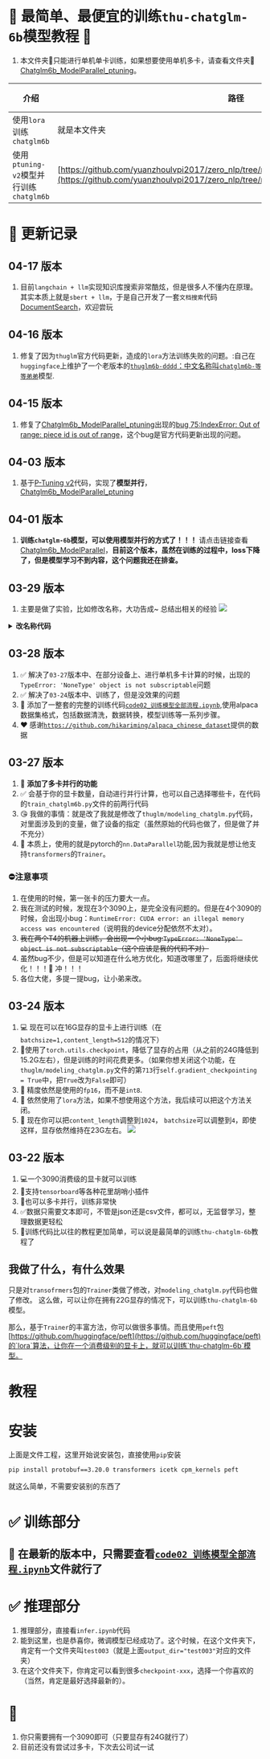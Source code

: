 # 🚀 最简单、最便宜的训练`thu-chatglm-6b`模型教程 🎯
1. 本文件夹📁只能进行单机单卡训练，如果想要使用单机多卡，请查看文件夹📁[Chatglm6b_ModelParallel_ptuning](https://github.com/yuanzhoulvpi2017/zero_nlp/tree/main/Chatglm6b_ModelParallel_ptuning)。

|介绍|路径|状态|
|------------------|------------------|------------------|
| 使用`lora`训练`chatglm6b`|就是本文件夹| ✅  |
| 使用`ptuning-v2`模型并行训练`chatglm6b`|[https://github.com/yuanzhoulvpi2017/zero_nlp/tree/main/Chatglm6b_ModelParallel_ptuning](https://github.com/yuanzhoulvpi2017/zero_nlp/tree/main/Chatglm6b_ModelParallel_ptuning)| ✅  |


# 📝 更新记录
## **04-17 版本**
1. 目前`langchain + llm`实现知识库搜索非常酷炫，但是很多人不懂内在原理。其实本质上就是`sbert + llm`，于是自己开发了一套`文档搜索`代码[DocumentSearch](https://github.com/yuanzhoulvpi2017/DocumentSearch)，欢迎尝玩

## **04-16 版本**
1. 修复了因为`thuglm`官方代码更新，造成的`lora`方法训练失败的问题。:自己在`huggingface`上维护了一个老版本的[`thuglm6b-dddd`：中文名称叫`chatglm6b-等等弟弟`](https://huggingface.co/yuanzhoulvpi/chatglm6b-dddd)模型.

## **04-15 版本**
1. 修复了[Chatglm6b_ModelParallel_ptuning](https://github.com/yuanzhoulvpi2017/zero_nlp/tree/main/Chatglm6b_ModelParallel_ptuning)出现的[bug 75:IndexError: Out of range: piece id is out of range](https://github.com/yuanzhoulvpi2017/zero_nlp/issues/75)，这个bug是官方代码更新出现的问题。

## **04-03 版本**
1. 基于[P-Tuning v2](https://github.com/THUDM/P-tuning-v2)代码，实现了**模型并行**，[Chatglm6b_ModelParallel_ptuning](https://github.com/yuanzhoulvpi2017/zero_nlp/tree/main/Chatglm6b_ModelParallel_ptuning)
## **04-01 版本**
1. **训练`chatglm-6b`模型，可以使用模型并行的方式了！！！** 请点击链接查看[Chatglm6b_ModelParallel](https://github.com/yuanzhoulvpi2017/zero_nlp/tree/main/Chatglm6b_ModelParallel)，**目前这个版本，虽然在训练的过程中，loss下降了，但是模型学习不到内容，这个问题我还在排查。**
## **03-29 版本**
1. 主要是做了实验，比如修改名称，大功告成~ 总结出相关的经验
![](images/showresult0329.png)
<details><summary><b>改名称代码</b></summary>

在文件[`code02_训练模型全部流程.ipynb`](https://github.com/yuanzhoulvpi2017/zero_nlp/blob/main/simple_thu_chatglm6b/code02_%E8%AE%AD%E7%BB%83%E6%A8%A1%E5%9E%8B%E5%85%A8%E9%83%A8%E6%B5%81%E7%A8%8B.ipynb)的`cell-5`代码的前面，创建一个新的`cell`，然后把下面的代码放到这个cell里面

```python

q1 = '''您叫什么名字?
您是谁?
您叫什么名字?这个问题的答案可能会提示出您的名字。
您叫这个名字吗?
您有几个名字?
您最喜欢的名字是什么?
您的名字听起来很好听。
您的名字和某个历史人物有关吗?
您的名字和某个神话传说有关吗?
您的名字和某个地方有关吗?
您的名字和某个运动队有关吗?
您的名字和某个电影或电视剧有关吗?
您的名字和某个作家有关吗?
您的名字和某个动漫角色有关吗?
您的名字和某个节日有关吗?
您的名字和某个动物有关吗?
您的名字和某个历史时期有关吗?
您的名字和某个地理区域有关吗?
您的名字和某个物品有关吗?比如,如果您的名字和铅笔有关,就可以问“您叫什么名字?您是不是用铅笔的人?”
您的名字和某个梦想或目标有关吗?
您的名字和某个文化或传统有关吗?
您的名字和某个电影或电视节目的情节有关吗?
您的名字和某个流行歌手或演员有关吗?
您的名字和某个体育运动员有关吗?
您的名字和某个国际组织有关吗?
您的名字和某个地方的气候或环境有关吗?比如,如果您的名字和春天有关,就可以问“您叫什么名字?春天是不是一种温暖的季节?”
您的名字和某个电影或电视节目的主题有关吗?
您的名字和某个电视节目或电影的角色有关吗?
您的名字和某个歌曲或音乐有关吗?
您叫什么名字?
谁创造了你
'''
q1 = q1.split('\n')
a1 = ["我是良睦路程序员开发的一个人工智能助手", "我是良睦路程序员再2023年开发的AI人工智能助手"]
import random

target_len__ = 6000


d1 = pd.DataFrame({'instruction':[random.choice(q1) for i in range(target_len__)]}).pipe(
    lambda x: x.assign(**{
    'input':'',
    'output':[random.choice(a1) for i in range(target_len__)]
    })
)
d1
alldata = d1.copy()
```
注意：
1. 如果想要覆盖模型老知识，你数据需要重复很多次才行～
2. 文件不要搞错了，使用我最新的代码文件
</details>

## **03-28 版本**
1. ✅ 解决了`03-27`版本中、在部分设备上、进行单机多卡计算的时候，出现的`TypeError: 'NoneType' object is not subscriptable`问题
2. ✅ 解决了`03-24`版本中、训练了，但是没效果的问题
3. 🎯 添加了一整套的完整的训练代码[`code02_训练模型全部流程.ipynb`](https://github.com/yuanzhoulvpi2017/zero_nlp/blob/main/simple_thu_chatglm6b/code02_%E8%AE%AD%E7%BB%83%E6%A8%A1%E5%9E%8B%E5%85%A8%E9%83%A8%E6%B5%81%E7%A8%8B.ipynb),使用alpaca数据集格式，包括数据清洗，数据转换，模型训练等一系列步骤。
4. ❤️ 感谢[`https://github.com/hikariming/alpaca_chinese_dataset`](https://github.com/hikariming/alpaca_chinese_dataset)提供的数据

## **03-27 版本**
1. 🚀 **添加了多卡并行的功能**
2. ✅ 会基于你的显卡数量，自动进行并行计算，也可以自己选择哪些卡，在代码的`train_chatglm6b.py`文件的前两行代码
3. 😘 我做的事情：就是改了我就是修改了`thuglm/modeling_chatglm.py`代码，对里面涉及到的变量，做了设备的指定（虽然原始的代码也做了，但是做了并不充分）
4. 🤗 本质上，使用的就是pytorch的`nn.DataParallel`功能,因为我就是想让他支持`transformers`的`Trainer`。

### ⛔️注意事项
1. 在使用的时候，第一张卡的压力要大一点。
2. 我在测试的时候，发现在3个3090上，是完全没有问题的。但是在4个3090的时候，会出现小bug：`RuntimeError: CUDA error: an illegal memory access was encountered`（说明我的device分配依然不太对）。
3. ~~我在两个T4的机器上训练，会出现一个小bug:`TypeError: 'NoneType' object is not subscriptable`（这个应该是我的代码不对）~~
4. 虽然bug不少，但是可以知道在什么地方优化，知道改哪里了，后面将继续优化！！！🎯 冲！！！
5. 各位大佬，多提一提bug，让小弟来改。

## **03-24 版本**
1. 💻 现在可以在16G显存的显卡上进行训练（在`batchsize=1,content_length=512`的情况下）
2. 🚀使用了`torch.utils.checkpoint`，降低了显存的占用（从之前的24G降低到15.2G左右），但是训练的时间花费更多。（如果你想关闭这个功能，在`thuglm/modeling_chatglm.py`文件的第`713`行`self.gradient_checkpointing = True`中，把`True`改为`False`即可）
3. 🤖 精度依然是使用的`fp16`，而不是`int8`.
4. 💨 依然使用了`lora`方法，如果不想使用这个方法，我后续可以把这个方法关闭。
5. 📣 现在你可以把`content_length`调整到`1024`， `batchsize`可以调整到`4`，即使这样，显存依然维持在23G左右。
![](images/WechatIMG15931.jpeg)

## **03-22 版本**
1. 💻一个3090消费级的显卡就可以训练
2. 🎯支持`tensorboard`等各种花里胡哨小插件
3. 🚀也可以多卡并行，训练非常快
4. ✅数据只需要文本即可，不管是json还是csv文件，都可以，无监督学习，整理数据更轻松
5. 📝训练代码比以往的教程更加简单，可以说是最简单的训练`thu-chatglm-6b`教程了


## 我做了什么，有什么效果
只是对`transofrmers`包的`Trainer`类做了修改，对`modeling_chatglm.py`代码也做了修改。
这么做，可以让你在拥有22G显存的情况下，可以训练`thu-chatglm-6b`模型。

那么，基于`Trainer`的丰富方法，你可以做很多事情。而且使用`peft`包[https://github.com/huggingface/peft](https://github.com/huggingface/peft)的`lora`算法，让你在一个消费级别的显卡上，就可以训练`thu-chatglm-6b`模型。

# 教程




# 安装

上面是文件工程，这里开始说安装包，直接使用`pip`安装

```bash
pip install protobuf==3.20.0 transformers icetk cpm_kernels peft
```

就这么简单，不需要安装别的东西了

# ✅ 训练部分

## 🎯 **在最新的版本中，只需要查看[`code02_训练模型全部流程.ipynb`](https://github.com/yuanzhoulvpi2017/zero_nlp/blob/main/simple_thu_chatglm6b/code02_%E8%AE%AD%E7%BB%83%E6%A8%A1%E5%9E%8B%E5%85%A8%E9%83%A8%E6%B5%81%E7%A8%8B.ipynb)文件就行了**


# ✅ 推理部分
1. 推理部分，直接看`infer.ipynb`代码
2. 能到这里，也是恭喜你，微调模型已经成功了。这个时候，在这个文件夹下，肯定有一个文件夹叫`test003`（就是上面`output_dir="test003"`对应的文件夹）
3. 在这个文件夹下，你肯定可以看到很多`checkpoint-xxx`，选择一个你喜欢的（当然，肯定是最好选择最新的）。



# 🎯
1. 你只需要拥有一个3090即可（只要显存有24G就行了）
2. 目前还没有尝试过多卡，下次去公司试一试

